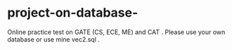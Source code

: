 # project-on-database-
Online practice test on GATE (CS, ECE, ME) and CAT .
Please use your own database or use mine vec2.sql .

